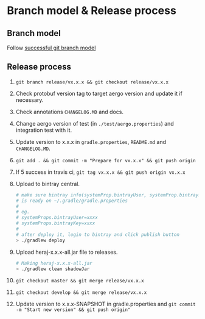 # Branch model & Release process

## Branch model

Follow [successful git branch model](https://nvie.com/posts/a-successful-git-branching-model/)

## Release process

1. `git branch release/vx.x.x && git checkout release/vx.x.x`
2. Check protobuf version tag to target aergo version and update it if necessary.
3. Check annotations `CHANGELOG.MD` and docs.
4. Change aergo version of test (in `./test/aergo.properties`) and integration test with it.
5. Update version to x.x.x in `gradle.properties`, `README.md` and `CHANGELOG.MD`.
6. `git add . && git commit -m "Prepare for vx.x.x" && git push origin`
7. If 5 success in travis ci, `git tag vx.x.x && git push origin vx.x.x`
8. Upload to bintray central.

    ```sh
    # make sure bintray info(systemProp.bintrayUser, systemProp.bintrayKey)
    # is ready on ~/.gradle/gradle.properties
    #
    # eg.
    # systemProps.bintrayUser=xxxx
    # systemProps.bintrayKey=xxxx
    #
    # after deploy it, login to bintray and click publish button
    > ./gradlew deploy
    ```

9. Upload heraj-x.x.x-all.jar file to releases.

    ```sh
    # Making heraj-x.x.x-all.jar
    > ./gradlew clean shadowJar
    ```

10. `git checkout master && git merge release/vx.x.x`
11. `git checkout develop && git merge release/vx.x.x`
12. Update version to x.x.x-SNAPSHOT in gradle.properties and `git commit -m "Start new version" && git push origin"`
